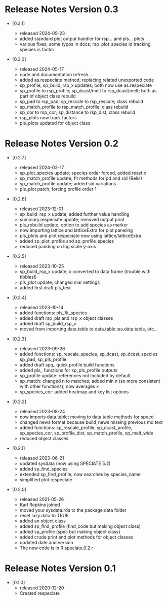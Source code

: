 # Release Notes Version 0.3

* [0.3.1] 
    * released 2024-05-23 
    * added standard plot output handler for rsp... and pls... plots 
    * various fixes; some typos in docs; rsp_plot_species id 
    tracking species is factor 


* [0.3.0] 
    * released 2024-05-17 
    * code and documentation refresh...  
    * added as.respeciate method; replacing related unexported code 
    * sp_profile, sp_build_rsp_x updates; both now use as.respeciate 
    * sp_profile to rsp_profile; sp_dcast/melt to rsp_dcast/melt; both as 
    part of object class rebuild 
    * sp_pad to rsp_pad; sp_rescale to rsp_rescale; class rebuild 
    * sp_match_profile to rsp_match_profile; class rebuild   
    * sp_cor to rsp_cor; sp_distance to rsp_dist; class rebuild 
    * rsp_plots now track factors 
    * pls_plots updated for object class

# Release Notes Version 0.2

* [0.2.7] 
    * released 2024-02-17
    * sp_plot_species update; species order forced, added reset.x 
    * sp_match_profile update; fit methods for pd and sid (Belis) 
    * sp_match_profile update; added sid variations 
    * pls_plot patch; forcing profile order 1  

* [0.2.6] 
    * released 2023-12-01
    * sp_build_rsp_x update; added further value handling 
    * summary.respeciate update; removed output print
    * pls_rebuild update; option to add species as marker  
    * now importing lattice and latticeExtra for plot paneling
    * pls_plots and plot.respeciate now using lattice/latticeExtra 
    * added sp_plot_profile and sp_profile_species 
    * reduced padding on log scale y-axis  

* [0.2.5] 
    * released 2023-10-25
    * sp_build_rsp_x update; x converted to data.frame (trouble with tibbles!)
    * pls_plot update; changed mar settings 
    * added first draft pls_test 

* [0.2.4] 
    * released 2023-10-14 
    * added functions: pls_fit_species 
    * added draft rsp_pls and rsp_x object classes 
    * added draft sp_build_rsp_x  
    * moved from importing data.table to data.table::as.data.table, etc... 

* [0.2.3] 
    * released 2023-09-26 
    * added functions: sp_rescale_species, sp_dcast, sp_dcast_species 
    sp_pad, sp_pls_profile 
    * added draft spq_ quick profile build  functions 
    * added pls_ functions for sp_pls_profile outputs
    * sp_profile update: references not included by default 
    * sp_match: changed n to matches; added min.n (so more consistent 
    with other functions); now averages x
    * sp_species_cor: added heatmap and key list options 

* [0.2.2] 
    * released 2023-08-24 
    * now imports data.table; moving to data.table methods for speed 
    * changed news format because build_news missing previous md text 
    * added functions: sp_rescale_profile, sp_dcast_profile, sp_species_cor, 
    sp_profile_dist, sp_match_profile, sp_melt_wide
    * reduced object classes
    
* [0.2.1] 
    * released 2023-06-21 
    * updated sysdata (now using SPECIATE 5.2)
    * added sp_find_species 
    * extended sp_find_profile; now searches by species_name
    * simplified plot.respeciate

* [0.2.0] 
    * released 2021-05-26 
    * Karl Ropkins joined
    * moved your sysdata.rda to the package data folder
    * reset lazy.data to TRUE  
    * added an object class
    * added sp_find_profile (find_code but making object class)
    * added sp_profile (spec but making object class)
    * added crude print and plot methods for object classes
    * updated date and version
    * The new code is in R:speciate.0.2.r

# Release Notes Version 0.1

* [0.1.0] 
    * released 2020-12-20  
    * Created respeciate
